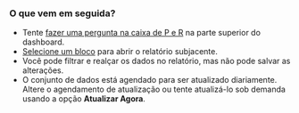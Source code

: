 ### <a name="what-now"></a>O que vem em seguida?
* Tente [fazer uma pergunta na caixa de P e R](../consumer/end-user-q-and-a.md) na parte superior do dashboard.
* [Selecione um bloco](../consumer/end-user-tiles.md) para abrir o relatório subjacente.
* Você pode filtrar e realçar os dados no relatório, mas não pode salvar as alterações.
* O conjunto de dados está agendado para ser atualizado diariamente. Altere o agendamento de atualização ou tente atualizá-lo sob demanda usando a opção **Atualizar Agora**.

